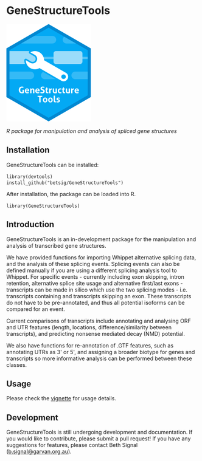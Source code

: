 # GeneStructureTools

![](https://github.com/betsig/GeneStructureTools/blob/master/HexLogoGeneStructureTools.png)

*R package for manipulation and analysis of spliced gene structures*

## Installation
GeneStructureTools can be installed:
```
library(devtools)
install_github("betsig/GeneStructureTools")
```
After installation, the package can be loaded into R.
```
library(GeneStructureTools)
```

## Introduction

GeneStructureTools is an in-development package for the manipulation and analysis of transcribed gene structures.

We have provided functions for importing Whippet alternative splicing data, and the analysis of these splicing events. 
Splicing events can also be defined manually if you are using a different splicing analysis tool to Whippet.
For specific events - currently including exon skipping, intron retention, alternative splice site usage and alternative first/last exons - transcripts can be made in silico which use the two splicing modes - i.e. transcripts containing and transcripts skipping an exon. 
These transcripts do not have to be pre-annotated, and thus all potential isoforms can be compared for an event.

Current comparisons of transcripts include annotating and analysing ORF and UTR features (length, locations, difference/similarity between transcripts), and predicting nonsense mediated decay (NMD) potential.

We also have functions for re-annotation of .GTF features, such as annotating UTRs as 3' or 5', and assigning a broader biotype for genes and transcripts so more informative analysis can be performed between these classes. 

## Usage

Please check the [vignette](https://rawgit.com/betsig/GeneStructureTools/master/vignettes/Vignette.html) for usage details.

## Development

GeneStructureTools is still undergoing development and documentation.
If you would like to contribute, please submit a pull request!
If you have any suggestions for features, please contact Beth Signal (b.signal@garvan.org.au).




